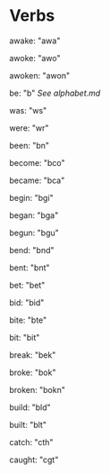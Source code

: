  # Verbs
 
 awake: "awa"
 
 awoke: "awo"
 
 awoken: "awon"
 
 be: "b" *See alphabet.md*
 
 was: "ws"
 
 were: "wr"
 
 been: "bn"
 
 become: "bco"
 
 became: "bca"
 
 begin: "bgi"
 
 began: "bga"
 
 begun: "bgu"
 
 bend: "bnd"
 
 bent: "bnt"
 
 bet: "bet"
 
 bid: "bid"
 
 bite: "bte"
 
 bit: "bit"
 
 break: "bek"
 
 broke: "bok"
 
 broken: "bokn"
 
 build: "bld"
 
 built: "blt"
 
 catch: "cth"
 
 caught: "cgt"
 
 
 
